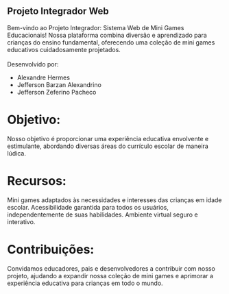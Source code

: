 ## Projeto Integrador Web
Bem-vindo ao Projeto Integrador: Sistema Web de Mini Games Educacionais! Nossa plataforma combina diversão e aprendizado para crianças do ensino fundamental, oferecendo uma coleção de mini games educativos cuidadosamente projetados. <br> <br>
Desenvolvido por: 
- Alexandre Hermes
- Jefferson Barzan Alexandrino
- Jefferson Zeferino Pacheco


# Objetivo:
Nosso objetivo é proporcionar uma experiência educativa envolvente e estimulante, abordando diversas áreas do currículo escolar de maneira lúdica.

# Recursos:
Mini games adaptados às necessidades e interesses das crianças em idade escolar.
Acessibilidade garantida para todos os usuários, independentemente de suas habilidades.
Ambiente virtual seguro e interativo.

# Contribuições:
Convidamos educadores, pais e desenvolvedores a contribuir com nosso projeto, ajudando a expandir nossa coleção de mini games e aprimorar a experiência educativa para crianças em todo o mundo.

